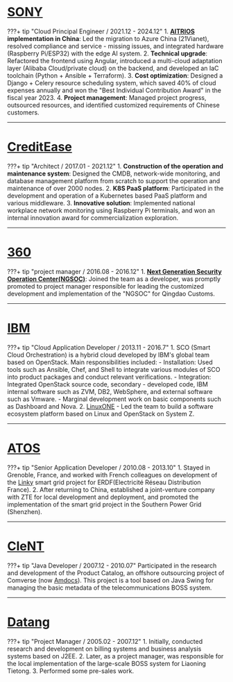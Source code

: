 <!-- ---
hide:
  - navigation
  - toc
--- -->

<!-- https://codecv.top/ -->

# [SONY](https://www.sony-semicon.com/en/index.html)

???+ tip "Cloud Principal Engineer / 2021.12 - 2024.12"
    1. **[AITRIOS](https://www.aitrios.sony-semicon.com/) implementation in China**: Led the migration to Azure China (21Vianet), resolved compliance and service - missing issues, and integrated hardware (Raspberry Pi/ESP32) with the edge AI system.
    2. **Technical upgrade**: Refactored the frontend using Angular, introduced a multi-cloud adaptation layer (Alibaba Cloud/private cloud) on the backend, and developed an IaC toolchain (Python + Ansible + Terraform).
    3. **Cost optimization**: Designed a Django + Celery resource scheduling system, which saved 40% of cloud expenses annually and won the "Best Individual Contribution Award" in the fiscal year 2023.
    4. **Project management**: Managed project progress, outsourced resources, and identified customized requirements of Chinese customers.

---

# [CreditEase](https://www.creditease.com/)
???+ tip "Architect / 2017.01 - 2021.12"
    1. **Construction of the operation and maintenance system**: Designed the CMDB, network-wide monitoring, and database management platform from scratch to support the operation and maintenance of over 2000 nodes.
    2. **K8S PaaS platform**: Participated in the development and operation of a Kubernetes based PaaS platform and various middleware.
    3. **Innovative solution**: Implemented national workplace network monitoring using Raspberry Pi terminals, and won an internal innovation award for commercialization exploration.

---

# [360](https://www.qianxin.com/)
???+ tip "project manager / 2016.08 - 2016.12"
    1. **[Next Generation Security Operation Center(NGSOC)](https://www.qianxin.com/product/detail/pid/358)**: Joined the team as a developer, was promptly promoted to project manager responsible for leading the customized development and implementation of the "NGSOC" for Qingdao Customs.

---

# [IBM](https://www.ibm.com/us-en)
???+ tip "Cloud Application Developer / 2013.11 - 2016.7"
    1. SCO (Smart Cloud Orchestration) is a hybrid cloud developed by IBM's global team based on OpenStack. Main responsibilities included:
        - Installation: Used tools such as Ansible, Chef, and Shell to integrate various modules of SCO into product packages and conduct relevant verifications.
        - Integration: Integrated OpenStack source code, secondary - developed code, IBM internal software such as ZVM, DB2, WebSphere, and external software such as Vmware.
        - Marginal development work on basic components such as Dashboard and Nova.
    2. [LinuxONE](https://www.ibm.com/us-en/linuxone) - Led the team to build a software ecosystem platform based on Linux and OpenStack on System Z.

---

# [ATOS](https://atos.net/en/)
???+ tip "Senior Application Developer / 2010.08 - 2013.10"
    1. Stayed in Grenoble, France, and worked with French colleagues on development of the [Linky](https://particulier.edf.fr/en/home/contract-and-consumption/meter/linky-meter.html) smart grid project for ERDF(Electricité Réseau Distribution France).
    2. After returning to China, established a joint-venture company with ZTE for local development and deployment, and promoted the implementation of the smart grid project in the Southern Power Grid (Shenzhen).

---

# [CIeNT](https://www.cienet.com/)
???+ tip "Java Developer / 2007.12 - 2010.07"
    Participated in the research and development of the Product Catalog, an offshore outsourcing project of Comverse (now [Amdocs](https://www.amdocs.com/)). This project is a tool based on Java Swing for managing the basic metadata of the telecommunications BOSS system.

---

# [Datang](https://www.datang.com/)
???+ tip "Project Manager / 2005.02 - 2007.12"
    1. Initially, conducted research and development on billing systems and business analysis systems based on J2EE.
    2. Later, as a project manager, was responsible for the local implementation of the large-scale BOSS system for Liaoning Tietong.
    3. Performed some pre-sales work.
